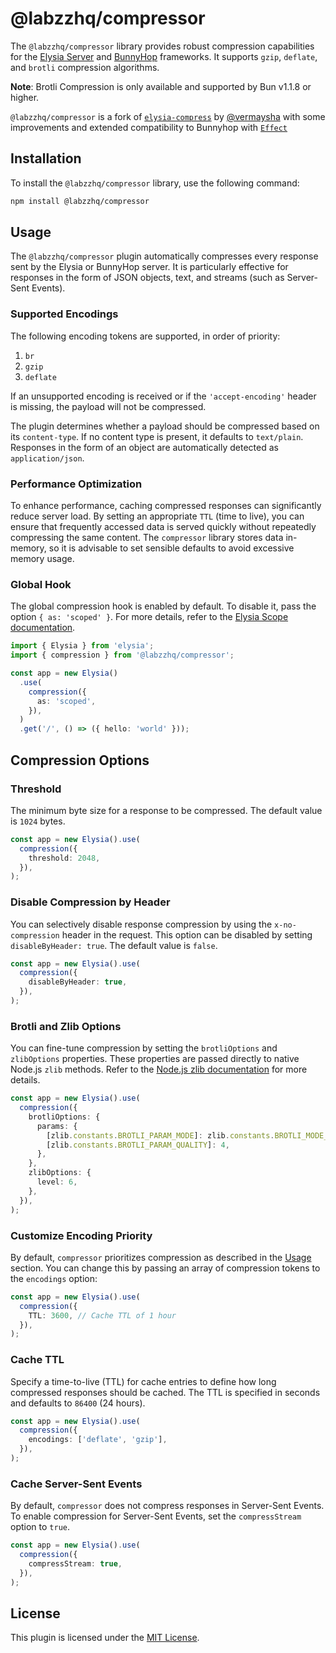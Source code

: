 # @labzzhq/compressor


The `@labzzhq/compressor` library provides robust compression capabilities for the [Elysia Server](https://elysiajs.com/essential/handler.html#response) and [BunnyHop](https://github.com/labzzhq/bunnyhop) frameworks. It supports `gzip`, `deflate`, and `brotli` compression algorithms.

**Note**: Brotli Compression is only available and supported by Bun v1.1.8 or higher.

`@labzzhq/compressor` is a fork of [`elysia-compress`](https://github.com/vermaysha/elysia-compress) by [@vermaysha](https://github.com/vermaysha) with some improvements and extended compatibility to Bunnyhop with [`Effect`](https://effect.website)

## Installation

To install the `@labzzhq/compressor` library, use the following command:
```bash
npm install @labzzhq/compressor
```


## Usage

The `@labzzhq/compressor` plugin automatically compresses every response sent by the Elysia or BunnyHop server. It is particularly effective for responses in the form of JSON objects, text, and streams (such as Server-Sent Events).

### Supported Encodings

The following encoding tokens are supported, in order of priority:

1. `br`
2. `gzip`
3. `deflate`

If an unsupported encoding is received or if the `'accept-encoding'` header is missing, the payload will not be compressed.

The plugin determines whether a payload should be compressed based on its `content-type`. If no content type is present, it defaults to `text/plain`. Responses in the form of an object are automatically detected as `application/json`.

### Performance Optimization

To enhance performance, caching compressed responses can significantly reduce server load. By setting an appropriate `TTL` (time to live), you can ensure that frequently accessed data is served quickly without repeatedly compressing the same content. The `compressor` library stores data in-memory, so it is advisable to set sensible defaults to avoid excessive memory usage.

### Global Hook

The global compression hook is enabled by default. To disable it, pass the option `{ as: 'scoped' }`. For more details, refer to the [Elysia Scope documentation](https://elysiajs.com/essential/scope.html).

```typescript
import { Elysia } from 'elysia';
import { compression } from '@labzzhq/compressor';

const app = new Elysia()
  .use(
    compression({
      as: 'scoped',
    }),
  )
  .get('/', () => ({ hello: 'world' }));
```


## Compression Options

### Threshold

The minimum byte size for a response to be compressed. The default value is `1024` bytes.

```typescript
const app = new Elysia().use(
  compression({
    threshold: 2048,
  }),
);
```


### Disable Compression by Header

You can selectively disable response compression by using the `x-no-compression` header in the request. This option can be disabled by setting `disableByHeader: true`. The default value is `false`.


```typescript
const app = new Elysia().use(
  compression({
    disableByHeader: true,
  }),
);
```


### Brotli and Zlib Options

You can fine-tune compression by setting the `brotliOptions` and `zlibOptions` properties. These properties are passed directly to native Node.js `zlib` methods. Refer to the [Node.js zlib documentation](https://nodejs.org/api/zlib.html) for more details.

```typescript
const app = new Elysia().use(
  compression({
    brotliOptions: {
      params: {
        [zlib.constants.BROTLI_PARAM_MODE]: zlib.constants.BROTLI_MODE_TEXT,
        [zlib.constants.BROTLI_PARAM_QUALITY]: 4,
      },
    },
    zlibOptions: {
      level: 6,
    },
  }),
);
```


### Customize Encoding Priority

By default, `compressor` prioritizes compression as described in the [Usage](#usage) section. You can change this by passing an array of compression tokens to the `encodings` option:

```typescript
const app = new Elysia().use(
  compression({
    TTL: 3600, // Cache TTL of 1 hour
  }),
);
```


### Cache TTL

Specify a time-to-live (TTL) for cache entries to define how long compressed responses should be cached. The TTL is specified in seconds and defaults to `86400` (24 hours).

```typescript
const app = new Elysia().use(
  compression({
    encodings: ['deflate', 'gzip'],
  }),
);
```


### Cache Server-Sent Events

By default, `compressor` does not compress responses in Server-Sent Events. To enable compression for Server-Sent Events, set the `compressStream` option to `true`.

```typescript
const app = new Elysia().use(
  compression({
    compressStream: true,
  }),
);
```

## License

This plugin is licensed under the [MIT License](LICENSE).

